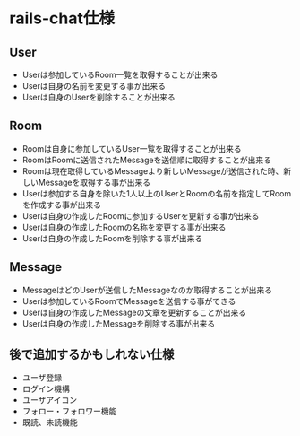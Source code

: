 # rails-chat仕様
## User

- Userは参加しているRoom一覧を取得することが出来る
- Userは自身の名前を変更する事が出来る
- Userは自身のUserを削除することが出来る

## Room
- Roomは自身に参加しているUser一覧を取得することが出来る
- RoomはRoomに送信されたMessageを送信順に取得することが出来る
- Roomは現在取得しているMessageより新しいMessageが送信された時、新しいMessageを取得する事が出来る
 - Userは参加する自身を除いた1人以上のUserとRoomの名前を指定してRoomを作成する事が出来る
- Userは自身の作成したRoomに参加するUserを更新する事が出来る
- Userは自身の作成したRoomの名称を変更する事が出来る
- Userは自身の作成したRoomを削除する事が出来る

## Message
- MessageはどのUserが送信したMessageなのか取得することが出来る
- Userは参加しているRoomでMessageを送信する事ができる
- Userは自身の作成したMessageの文章を更新することが出来る
- Userは自身の作成したMessageを削除する事が出来る

## 後で追加するかもしれない仕様
- ユーザ登録
- ログイン機構
- ユーザアイコン
- フォロー・フォロワー機能
- 既読、未読機能


 

